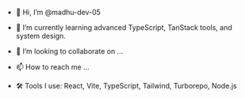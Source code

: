 - 👋 Hi, I’m @madhu-dev-05

- 🌱 I’m currently learning advanced TypeScript, TanStack tools, and system design.
- 💞️ I’m looking to collaborate on ...
- 📫 How to reach me ...
- 🛠️ Tools I use: React, Vite, TypeScript, Tailwind, Turborepo, Node.js


<!---
madhu-dev-05/madhu-dev-05 is a ✨ special ✨ repository because its `README.md` (this file) appears on your GitHub profile.
You can click the Preview link to take a look at your changes.
--->
